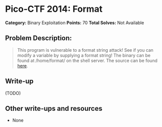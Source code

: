 # Pico-CTF 2014: Format

**Category:** Binary Exploitation
**Points:** 70
**Total Solves:** Not Available
## Problem Description:

> This program is vulnerable to a format string attack! See if you can modify a variable by supplying a format string! The binary can be found at /home/format/ on the shell server. The source can be found [here](format.c).

## Write-up

(TODO)

## Other write-ups and resources

* None

